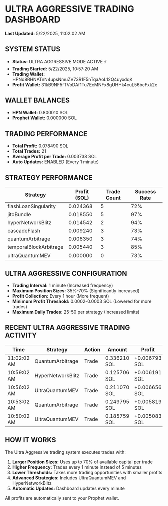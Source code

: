 # ULTRA AGGRESSIVE TRADING DASHBOARD

**Last Updated:** 5/22/2025, 11:02:02 AM

## SYSTEM STATUS

- **Status:** ULTRA AGGRESSIVE MODE ACTIVE ⚡
- **Trading Started:** 5/22/2025, 10:57:20 AM
- **Trading Wallet:** HPNd8RHNATnN4upsNmuZV73R1F5nTqaAoL12Q4uyxdqK
- **Profit Wallet:** 31kB9NF5fTVoDAf1Tu7EcMNFx8gUHHk4cuL56bcFxk2e

## WALLET BALANCES

- **HPN Wallet:** 0.800010 SOL
- **Prophet Wallet:** 0.000000 SOL

## TRADING PERFORMANCE

- **Total Profit:** 0.078490 SOL
- **Total Trades:** 21
- **Average Profit per Trade:** 0.003738 SOL
- **Auto Updates:** ENABLED (Every 1 minute)

## STRATEGY PERFORMANCE

| Strategy | Profit (SOL) | Trade Count | Success Rate |
|----------|--------------|-------------|-------------|
| flashLoanSingularity | 0.024368 | 5 | 72% |
| jitoBundle | 0.018550 | 5 | 97% |
| hyperNetworkBlitz | 0.014542 | 2 | 94% |
| cascadeFlash | 0.009240 | 3 | 73% |
| quantumArbitrage | 0.006350 | 3 | 74% |
| temporalBlockArbitrage | 0.005440 | 3 | 85% |
| ultraQuantumMEV | 0.000000 | 0 | 73% |

## ULTRA AGGRESSIVE CONFIGURATION

- **Trading Interval:** 1 minute (Increased frequency)
- **Maximum Position Sizes:** 35%-70% (Significantly increased)
- **Profit Collection:** Every 1 hour (More frequent)
- **Minimum Profit Threshold:** 0.0002-0.0003 SOL (Lowered for more trades)
- **Maximum Daily Trades:** 25-50 per strategy (Increased limits)

## RECENT ULTRA AGGRESSIVE TRADING ACTIVITY

| Time | Strategy | Action | Amount | Profit |
|------|----------|--------|--------|--------|
| 11:02:02 AM | QuantumArbitrage | Trade | 0.336210 SOL | +0.006793 SOL |
| 10:59:02 AM | HyperNetworkBlitz | Trade | 0.125706 SOL | +0.006191 SOL |
| 10:56:02 AM | UltraQuantumMEV | Trade | 0.211070 SOL | +0.006656 SOL |
| 10:53:02 AM | QuantumArbitrage | Trade | 0.249795 SOL | +0.005819 SOL |
| 10:50:02 AM | UltraQuantumMEV | Trade | 0.185759 SOL | +0.005083 SOL |

## HOW IT WORKS

The Ultra Aggressive trading system executes trades with:

1. **Larger Position Sizes:** Uses up to 70% of available capital per trade
2. **Higher Frequency:** Trades every 1 minute instead of 5 minutes
3. **Lower Thresholds:** Takes more trading opportunities with smaller profits
4. **Advanced Strategies:** Includes UltraQuantumMEV and HyperNetworkBlitz
5. **Automatic Updates:** Dashboard updates every minute

All profits are automatically sent to your Prophet wallet.

